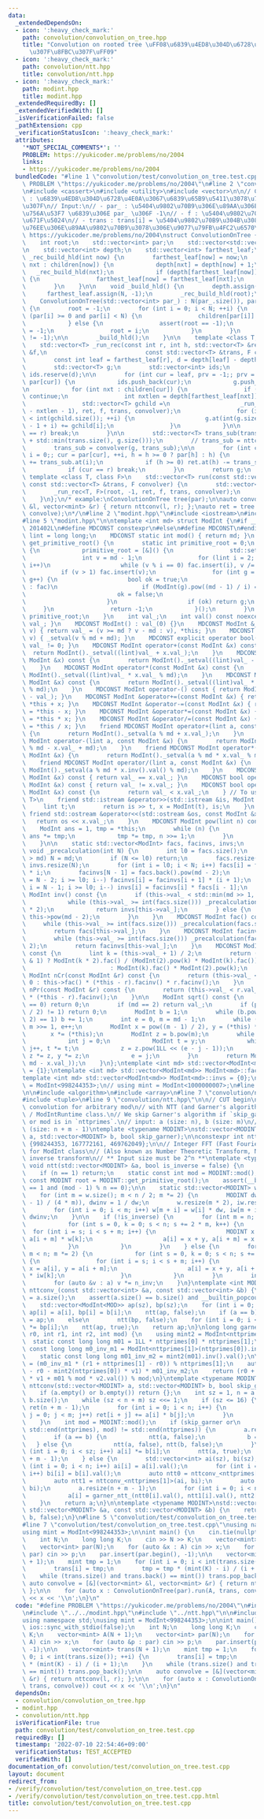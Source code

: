 ```yaml
---
data:
  _extendedDependsOn:
  - icon: ':heavy_check_mark:'
    path: convolution/convolution_on_tree.hpp
    title: "Convolution on rooted tree \uFF08\u6839\u4ED8\u304D\u6728\u4E0A\u306E\u7573\
      \u307F\u8FBC\u307F\uFF09"
  - icon: ':heavy_check_mark:'
    path: convolution/ntt.hpp
    title: convolution/ntt.hpp
  - icon: ':heavy_check_mark:'
    path: modint.hpp
    title: modint.hpp
  _extendedRequiredBy: []
  _extendedVerifiedWith: []
  _isVerificationFailed: false
  _pathExtension: cpp
  _verificationStatusIcon: ':heavy_check_mark:'
  attributes:
    '*NOT_SPECIAL_COMMENTS*': ''
    PROBLEM: https://yukicoder.me/problems/no/2004
    links:
    - https://yukicoder.me/problems/no/2004
  bundledCode: "#line 1 \"convolution/test/convolution_on_tree.test.cpp\"\n#define\
    \ PROBLEM \"https://yukicoder.me/problems/no/2004\"\n#line 2 \"convolution/convolution_on_tree.hpp\"\
    \n#include <cassert>\n#include <utility>\n#include <vector>\n\n// ConvolutionOnTree\
    \ : \u6839\u4ED8\u304D\u6728\u4E0A\u3067\u6839\u65B9\u5411\u3078\u7573\u307F\u8FBC\
    \u307F\n// Input:\n// - par_ : \u5404\u9802\u70B9\u306E\u89AA\u306E\u9802\u70B9\
    \u756A\u53F7 \u6839\u306E par_ \u306F -1\n// - f : \u5404\u9802\u70B9\u306E\u521D\
    \u671F\u5024\n// - trans : trans[i] = \u5404\u9802\u70B9\u304B\u3089 i \u4E16\u4EE3\
    \u76EE\u306E\u89AA\u9802\u70B9\u3078\u306E\u9077\u79FB\u4FC2\u6570\n// Verified:\
    \ https://yukicoder.me/problems/no/2004\nstruct ConvolutionOnTree {\n    int N;\n\
    \    int root;\n    std::vector<int> par;\n    std::vector<std::vector<int>> children;\n\
    \n    std::vector<int> depth;\n    std::vector<int> farthest_leaf;\n\n    void\
    \ _rec_build_hld(int now) {\n        farthest_leaf[now] = now;\n        for (int\
    \ nxt : children[now]) {\n            depth[nxt] = depth[now] + 1;\n         \
    \   _rec_build_hld(nxt);\n            if (depth[farthest_leaf[now]] < depth[farthest_leaf[nxt]])\
    \ {\n                farthest_leaf[now] = farthest_leaf[nxt];\n            }\n\
    \        }\n    }\n\n    void _build_hld() {\n        depth.assign(N, 0);\n  \
    \      farthest_leaf.assign(N, -1);\n        _rec_build_hld(root);\n    }\n\n\
    \    ConvolutionOnTree(std::vector<int> par_) : N(par_.size()), par(par_), children(par.size())\
    \ {\n        root = -1;\n        for (int i = 0; i < N; ++i) {\n            if\
    \ (par[i] >= 0 and par[i] < N) {\n                children[par[i]].push_back(i);\n\
    \            } else {\n                assert(root == -1);\n                par[i]\
    \ = -1;\n                root = i;\n            }\n        }\n        assert(root\
    \ != -1);\n\n        _build_hld();\n    }\n\n    template <class T, class F>\n\
    \    std::vector<T> _run_rec(const int r, int h, std::vector<T> &ret, const std::vector<T>\
    \ &f,\n                            const std::vector<T> &trans, F convolver) {\n\
    \        const int leaf = farthest_leaf[r], d = depth[leaf] - depth[r] + 1;\n\
    \        std::vector<T> g;\n        std::vector<int> ids;\n        g.reserve(d),\
    \ ids.reserve(d);\n\n        for (int cur = leaf, prv = -1;; prv = cur, cur =\
    \ par[cur]) {\n            ids.push_back(cur);\n            g.push_back(f[cur]);\n\
    \n            for (int nxt : children[cur]) {\n                if (nxt == prv)\
    \ continue;\n                int nxtlen = depth[farthest_leaf[nxt]] - depth[cur];\n\
    \                std::vector<T> gchild =\n                    _run_rec(nxt, ids.at(int(ids.size())\
    \ - nxtlen - 1), ret, f, trans, convolver);\n                for (int i = 0; i\
    \ < int(gchild.size()); ++i) {\n                    g.at(int(g.size()) - int(gchild.size())\
    \ - 1 + i) += gchild[i];\n                }\n            }\n\n            if (cur\
    \ == r) break;\n        }\n\n        std::vector<T> trans_sub(trans.begin(), trans.begin()\
    \ + std::min(trans.size(), g.size()));\n        // trans_sub = nttconv(g, trans_sub);\n\
    \        trans_sub = convolver(g, trans_sub);\n\n        for (int cur = leaf,\
    \ i = 0;; cur = par[cur], ++i, h = h >= 0 ? par[h] : h) {\n            ret.at(cur)\
    \ += trans_sub.at(i);\n            if (h >= 0) ret.at(h) -= trans_sub.at(i);\n\
    \            if (cur == r) break;\n        }\n        return g;\n    }\n\n   \
    \ template <class T, class F>\n    std::vector<T> run(const std::vector<T> &f,\
    \ const std::vector<T> &trans, F convolver) {\n        std::vector<T> ret(N, T());\n\
    \        _run_rec<T, F>(root, -1, ret, f, trans, convolver);\n        return ret;\n\
    \    }\n};\n/* example:\nConvolutionOnTree tree(par);\n\nauto convolve = [&](vector<mint>\
    \ &l, vector<mint> &r) { return nttconv(l, r); };\nauto ret = tree.run(A, trans,\
    \ convolve);\n*/\n#line 2 \"modint.hpp\"\n#include <iostream>\n#include <set>\n\
    #line 5 \"modint.hpp\"\n\ntemplate <int md> struct ModInt {\n#if __cplusplus >=\
    \ 201402L\n#define MDCONST constexpr\n#else\n#define MDCONST\n#endif\n    using\
    \ lint = long long;\n    MDCONST static int mod() { return md; }\n    static int\
    \ get_primitive_root() {\n        static int primitive_root = 0;\n        if (!primitive_root)\
    \ {\n            primitive_root = [&]() {\n                std::set<int> fac;\n\
    \                int v = md - 1;\n                for (lint i = 2; i * i <= v;\
    \ i++)\n                    while (v % i == 0) fac.insert(i), v /= i;\n      \
    \          if (v > 1) fac.insert(v);\n                for (int g = 1; g < md;\
    \ g++) {\n                    bool ok = true;\n                    for (auto i\
    \ : fac)\n                        if (ModInt(g).pow((md - 1) / i) == 1) {\n  \
    \                          ok = false;\n                            break;\n \
    \                       }\n                    if (ok) return g;\n           \
    \     }\n                return -1;\n            }();\n        }\n        return\
    \ primitive_root;\n    }\n    int val_;\n    int val() const noexcept { return\
    \ val_; }\n    MDCONST ModInt() : val_(0) {}\n    MDCONST ModInt &_setval(lint\
    \ v) { return val_ = (v >= md ? v - md : v), *this; }\n    MDCONST ModInt(lint\
    \ v) { _setval(v % md + md); }\n    MDCONST explicit operator bool() const { return\
    \ val_ != 0; }\n    MDCONST ModInt operator+(const ModInt &x) const {\n      \
    \  return ModInt()._setval((lint)val_ + x.val_);\n    }\n    MDCONST ModInt operator-(const\
    \ ModInt &x) const {\n        return ModInt()._setval((lint)val_ - x.val_ + md);\n\
    \    }\n    MDCONST ModInt operator*(const ModInt &x) const {\n        return\
    \ ModInt()._setval((lint)val_ * x.val_ % md);\n    }\n    MDCONST ModInt operator/(const\
    \ ModInt &x) const {\n        return ModInt()._setval((lint)val_ * x.inv().val()\
    \ % md);\n    }\n    MDCONST ModInt operator-() const { return ModInt()._setval(md\
    \ - val_); }\n    MDCONST ModInt &operator+=(const ModInt &x) { return *this =\
    \ *this + x; }\n    MDCONST ModInt &operator-=(const ModInt &x) { return *this\
    \ = *this - x; }\n    MDCONST ModInt &operator*=(const ModInt &x) { return *this\
    \ = *this * x; }\n    MDCONST ModInt &operator/=(const ModInt &x) { return *this\
    \ = *this / x; }\n    friend MDCONST ModInt operator+(lint a, const ModInt &x)\
    \ {\n        return ModInt()._setval(a % md + x.val_);\n    }\n    friend MDCONST\
    \ ModInt operator-(lint a, const ModInt &x) {\n        return ModInt()._setval(a\
    \ % md - x.val_ + md);\n    }\n    friend MDCONST ModInt operator*(lint a, const\
    \ ModInt &x) {\n        return ModInt()._setval(a % md * x.val_ % md);\n    }\n\
    \    friend MDCONST ModInt operator/(lint a, const ModInt &x) {\n        return\
    \ ModInt()._setval(a % md * x.inv().val() % md);\n    }\n    MDCONST bool operator==(const\
    \ ModInt &x) const { return val_ == x.val_; }\n    MDCONST bool operator!=(const\
    \ ModInt &x) const { return val_ != x.val_; }\n    MDCONST bool operator<(const\
    \ ModInt &x) const {\n        return val_ < x.val_;\n    } // To use std::map<ModInt,\
    \ T>\n    friend std::istream &operator>>(std::istream &is, ModInt &x) {\n   \
    \     lint t;\n        return is >> t, x = ModInt(t), is;\n    }\n    MDCONST\
    \ friend std::ostream &operator<<(std::ostream &os, const ModInt &x) {\n     \
    \   return os << x.val_;\n    }\n    MDCONST ModInt pow(lint n) const {\n    \
    \    ModInt ans = 1, tmp = *this;\n        while (n) {\n            if (n & 1)\
    \ ans *= tmp;\n            tmp *= tmp, n >>= 1;\n        }\n        return ans;\n\
    \    }\n\n    static std::vector<ModInt> facs, facinvs, invs;\n    MDCONST static\
    \ void _precalculation(int N) {\n        int l0 = facs.size();\n        if (N\
    \ > md) N = md;\n        if (N <= l0) return;\n        facs.resize(N), facinvs.resize(N),\
    \ invs.resize(N);\n        for (int i = l0; i < N; i++) facs[i] = facs[i - 1]\
    \ * i;\n        facinvs[N - 1] = facs.back().pow(md - 2);\n        for (int i\
    \ = N - 2; i >= l0; i--) facinvs[i] = facinvs[i + 1] * (i + 1);\n        for (int\
    \ i = N - 1; i >= l0; i--) invs[i] = facinvs[i] * facs[i - 1];\n    }\n    MDCONST\
    \ ModInt inv() const {\n        if (this->val_ < std::min(md >> 1, 1 << 21)) {\n\
    \            while (this->val_ >= int(facs.size())) _precalculation(facs.size()\
    \ * 2);\n            return invs[this->val_];\n        } else {\n            return\
    \ this->pow(md - 2);\n        }\n    }\n    MDCONST ModInt fac() const {\n   \
    \     while (this->val_ >= int(facs.size())) _precalculation(facs.size() * 2);\n\
    \        return facs[this->val_];\n    }\n    MDCONST ModInt facinv() const {\n\
    \        while (this->val_ >= int(facs.size())) _precalculation(facs.size() *\
    \ 2);\n        return facinvs[this->val_];\n    }\n    MDCONST ModInt doublefac()\
    \ const {\n        lint k = (this->val_ + 1) / 2;\n        return (this->val_\
    \ & 1) ? ModInt(k * 2).fac() / (ModInt(2).pow(k) * ModInt(k).fac())\n        \
    \                        : ModInt(k).fac() * ModInt(2).pow(k);\n    }\n    MDCONST\
    \ ModInt nCr(const ModInt &r) const {\n        return (this->val_ < r.val_) ?\
    \ 0 : this->fac() * (*this - r).facinv() * r.facinv();\n    }\n    MDCONST ModInt\
    \ nPr(const ModInt &r) const {\n        return (this->val_ < r.val_) ? 0 : this->fac()\
    \ * (*this - r).facinv();\n    }\n\n    ModInt sqrt() const {\n        if (val_\
    \ == 0) return 0;\n        if (md == 2) return val_;\n        if (pow((md - 1)\
    \ / 2) != 1) return 0;\n        ModInt b = 1;\n        while (b.pow((md - 1) /\
    \ 2) == 1) b += 1;\n        int e = 0, m = md - 1;\n        while (m % 2 == 0)\
    \ m >>= 1, e++;\n        ModInt x = pow((m - 1) / 2), y = (*this) * x * x;\n \
    \       x *= (*this);\n        ModInt z = b.pow(m);\n        while (y != 1) {\n\
    \            int j = 0;\n            ModInt t = y;\n            while (t != 1)\
    \ j++, t *= t;\n            z = z.pow(1LL << (e - j - 1));\n            x *= z,\
    \ z *= z, y *= z;\n            e = j;\n        }\n        return ModInt(std::min(x.val_,\
    \ md - x.val_));\n    }\n};\ntemplate <int md> std::vector<ModInt<md>> ModInt<md>::facs\
    \ = {1};\ntemplate <int md> std::vector<ModInt<md>> ModInt<md>::facinvs = {1};\n\
    template <int md> std::vector<ModInt<md>> ModInt<md>::invs = {0};\n// using mint\
    \ = ModInt<998244353>;\n// using mint = ModInt<1000000007>;\n#line 3 \"convolution/ntt.hpp\"\
    \n\n#include <algorithm>\n#include <array>\n#line 7 \"convolution/ntt.hpp\"\n\
    #include <tuple>\n#line 9 \"convolution/ntt.hpp\"\n\n// CUT begin\n// Integer\
    \ convolution for arbitrary mod\n// with NTT (and Garner's algorithm) for ModInt\
    \ / ModIntRuntime class.\n// We skip Garner's algorithm if `skip_garner` is true\
    \ or mod is in `nttprimes`.\n// input: a (size: n), b (size: m)\n// return: vector\
    \ (size: n + m - 1)\ntemplate <typename MODINT>\nstd::vector<MODINT> nttconv(std::vector<MODINT>\
    \ a, std::vector<MODINT> b, bool skip_garner);\n\nconstexpr int nttprimes[3] =\
    \ {998244353, 167772161, 469762049};\n\n// Integer FFT (Fast Fourier Transform)\
    \ for ModInt class\n// (Also known as Number Theoretic Transform, NTT)\n// is_inverse:\
    \ inverse transform\n// ** Input size must be 2^n **\ntemplate <typename MODINT>\
    \ void ntt(std::vector<MODINT> &a, bool is_inverse = false) {\n    int n = a.size();\n\
    \    if (n == 1) return;\n    static const int mod = MODINT::mod();\n    static\
    \ const MODINT root = MODINT::get_primitive_root();\n    assert(__builtin_popcount(n)\
    \ == 1 and (mod - 1) % n == 0);\n\n    static std::vector<MODINT> w{1}, iw{1};\n\
    \    for (int m = w.size(); m < n / 2; m *= 2) {\n        MODINT dw = root.pow((mod\
    \ - 1) / (4 * m)), dwinv = 1 / dw;\n        w.resize(m * 2), iw.resize(m * 2);\n\
    \        for (int i = 0; i < m; i++) w[m + i] = w[i] * dw, iw[m + i] = iw[i] *\
    \ dwinv;\n    }\n\n    if (!is_inverse) {\n        for (int m = n; m >>= 1;) {\n\
    \            for (int s = 0, k = 0; s < n; s += 2 * m, k++) {\n              \
    \  for (int i = s; i < s + m; i++) {\n                    MODINT x = a[i], y =\
    \ a[i + m] * w[k];\n                    a[i] = x + y, a[i + m] = x - y;\n    \
    \            }\n            }\n        }\n    } else {\n        for (int m = 1;\
    \ m < n; m *= 2) {\n            for (int s = 0, k = 0; s < n; s += 2 * m, k++)\
    \ {\n                for (int i = s; i < s + m; i++) {\n                    MODINT\
    \ x = a[i], y = a[i + m];\n                    a[i] = x + y, a[i + m] = (x - y)\
    \ * iw[k];\n                }\n            }\n        }\n        int n_inv = MODINT(n).inv().val();\n\
    \        for (auto &v : a) v *= n_inv;\n    }\n}\ntemplate <int MOD>\nstd::vector<ModInt<MOD>>\
    \ nttconv_(const std::vector<int> &a, const std::vector<int> &b) {\n    int sz\
    \ = a.size();\n    assert(a.size() == b.size() and __builtin_popcount(sz) == 1);\n\
    \    std::vector<ModInt<MOD>> ap(sz), bp(sz);\n    for (int i = 0; i < sz; i++)\
    \ ap[i] = a[i], bp[i] = b[i];\n    ntt(ap, false);\n    if (a == b)\n        bp\
    \ = ap;\n    else\n        ntt(bp, false);\n    for (int i = 0; i < sz; i++) ap[i]\
    \ *= bp[i];\n    ntt(ap, true);\n    return ap;\n}\nlong long garner_ntt_(int\
    \ r0, int r1, int r2, int mod) {\n    using mint2 = ModInt<nttprimes[2]>;\n  \
    \  static const long long m01 = 1LL * nttprimes[0] * nttprimes[1];\n    static\
    \ const long long m0_inv_m1 = ModInt<nttprimes[1]>(nttprimes[0]).inv().val();\n\
    \    static const long long m01_inv_m2 = mint2(m01).inv().val();\n\n    int v1\
    \ = (m0_inv_m1 * (r1 + nttprimes[1] - r0)) % nttprimes[1];\n    auto v2 = (mint2(r2)\
    \ - r0 - mint2(nttprimes[0]) * v1) * m01_inv_m2;\n    return (r0 + 1LL * nttprimes[0]\
    \ * v1 + m01 % mod * v2.val()) % mod;\n}\ntemplate <typename MODINT>\nstd::vector<MODINT>\
    \ nttconv(std::vector<MODINT> a, std::vector<MODINT> b, bool skip_garner) {\n\
    \    if (a.empty() or b.empty()) return {};\n    int sz = 1, n = a.size(), m =\
    \ b.size();\n    while (sz < n + m) sz <<= 1;\n    if (sz <= 16) {\n        std::vector<MODINT>\
    \ ret(n + m - 1);\n        for (int i = 0; i < n; i++) {\n            for (int\
    \ j = 0; j < m; j++) ret[i + j] += a[i] * b[j];\n        }\n        return ret;\n\
    \    }\n    int mod = MODINT::mod();\n    if (skip_garner or\n        std::find(std::begin(nttprimes),\
    \ std::end(nttprimes), mod) != std::end(nttprimes)) {\n        a.resize(sz), b.resize(sz);\n\
    \        if (a == b) {\n            ntt(a, false);\n            b = a;\n     \
    \   } else {\n            ntt(a, false), ntt(b, false);\n        }\n        for\
    \ (int i = 0; i < sz; i++) a[i] *= b[i];\n        ntt(a, true);\n        a.resize(n\
    \ + m - 1);\n    } else {\n        std::vector<int> ai(sz), bi(sz);\n        for\
    \ (int i = 0; i < n; i++) ai[i] = a[i].val();\n        for (int i = 0; i < m;\
    \ i++) bi[i] = b[i].val();\n        auto ntt0 = nttconv_<nttprimes[0]>(ai, bi);\n\
    \        auto ntt1 = nttconv_<nttprimes[1]>(ai, bi);\n        auto ntt2 = nttconv_<nttprimes[2]>(ai,\
    \ bi);\n        a.resize(n + m - 1);\n        for (int i = 0; i < n + m - 1; i++)\n\
    \            a[i] = garner_ntt_(ntt0[i].val(), ntt1[i].val(), ntt2[i].val(), mod);\n\
    \    }\n    return a;\n}\n\ntemplate <typename MODINT>\nstd::vector<MODINT> nttconv(const\
    \ std::vector<MODINT> &a, const std::vector<MODINT> &b) {\n    return nttconv<MODINT>(a,\
    \ b, false);\n}\n#line 5 \"convolution/test/convolution_on_tree.test.cpp\"\n\n\
    #line 7 \"convolution/test/convolution_on_tree.test.cpp\"\nusing namespace std;\n\
    using mint = ModInt<998244353>;\n\nint main() {\n    cin.tie(nullptr), ios::sync_with_stdio(false);\n\
    \    int N;\n    long long K;\n    cin >> N >> K;\n    vector<mint> A(N + 1);\n\
    \    vector<int> par(N);\n    for (auto &x : A) cin >> x;\n    for (auto &p :\
    \ par) cin >> p;\n    par.insert(par.begin(), -1);\n\n    vector<mint> trans(N\
    \ + 1);\n    mint tmp = 1;\n    for (int i = 0; i < int(trans.size()); ++i) {\n\
    \        trans[i] = tmp;\n        tmp = tmp * (mint(K) - i) / (i + 1);\n    }\n\
    \    while (trans.size() and trans.back() == mint()) trans.pop_back();\n\n   \
    \ auto convolve = [&](vector<mint> &l, vector<mint> &r) { return nttconv(l, r);\
    \ };\n\n    for (auto x : ConvolutionOnTree(par).run(A, trans, convolve)) cout\
    \ << x << '\\n';\n}\n"
  code: "#define PROBLEM \"https://yukicoder.me/problems/no/2004\"\n#include \"../convolution_on_tree.hpp\"\
    \n#include \"../../modint.hpp\"\n#include \"../ntt.hpp\"\n\n#include <iostream>\n\
    using namespace std;\nusing mint = ModInt<998244353>;\n\nint main() {\n    cin.tie(nullptr),\
    \ ios::sync_with_stdio(false);\n    int N;\n    long long K;\n    cin >> N >>\
    \ K;\n    vector<mint> A(N + 1);\n    vector<int> par(N);\n    for (auto &x :\
    \ A) cin >> x;\n    for (auto &p : par) cin >> p;\n    par.insert(par.begin(),\
    \ -1);\n\n    vector<mint> trans(N + 1);\n    mint tmp = 1;\n    for (int i =\
    \ 0; i < int(trans.size()); ++i) {\n        trans[i] = tmp;\n        tmp = tmp\
    \ * (mint(K) - i) / (i + 1);\n    }\n    while (trans.size() and trans.back()\
    \ == mint()) trans.pop_back();\n\n    auto convolve = [&](vector<mint> &l, vector<mint>\
    \ &r) { return nttconv(l, r); };\n\n    for (auto x : ConvolutionOnTree(par).run(A,\
    \ trans, convolve)) cout << x << '\\n';\n}\n"
  dependsOn:
  - convolution/convolution_on_tree.hpp
  - modint.hpp
  - convolution/ntt.hpp
  isVerificationFile: true
  path: convolution/test/convolution_on_tree.test.cpp
  requiredBy: []
  timestamp: '2022-07-10 22:54:46+09:00'
  verificationStatus: TEST_ACCEPTED
  verifiedWith: []
documentation_of: convolution/test/convolution_on_tree.test.cpp
layout: document
redirect_from:
- /verify/convolution/test/convolution_on_tree.test.cpp
- /verify/convolution/test/convolution_on_tree.test.cpp.html
title: convolution/test/convolution_on_tree.test.cpp
---
```


